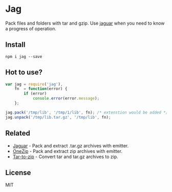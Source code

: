 Jag
=======

Pack files and folders with tar and gzip. Use [jaguar](https://github.com/coderaiser/node-jaguar "Jaguar") when you need to know a progress of operation.

## Install

`npm i jag --save`

## Hot to use?

```js
var jag = require('jag'),
    fn  = function(error) {
        if (error)
            console.error(error.message);
    };

jag.pack('/tmp/lib', '/tmp/1/lib', fn); /* extenstion would be added */
jag.unpack('/tmp/lib.tar.gz', '/tmp/lib', fn);
```
## Related

- [Jaguar](https://github.com/coderaiser/node-jaguar "Jaguar") - Pack and extract .tar.gz archives with emitter.
- [OneZip](https://github.com/coderaiser/node-onezip "OneZip") - Pack and extract zip archives with emitter.
- [Tar-to-zip](https://github.com/coderaiser/node-tar-to-zip "tar-to-zip") - Convert tar and tar.gz archives to zip.

## License
MIT
